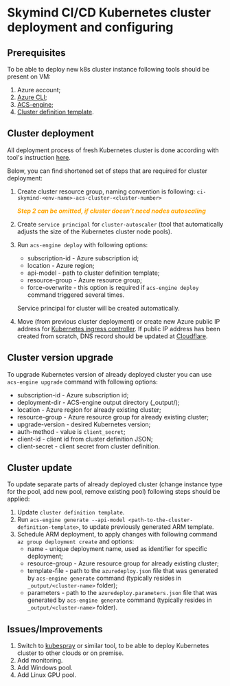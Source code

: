 # Skymind CI/CD Kubernetes cluster deployment and configuring

## Prerequisites
To be able to deploy new k8s cluster instance following tools should be present on VM:
1. Azure account;
2. [Azure CLI](https://docs.microsoft.com/en-us/cli/azure/install-azure-cli?view=azure-cli-latest);
3. [ACS-engine](https://github.com/Azure/acs-engine/blob/master/docs/acsengine.md#install);
4. [Cluster definition template](https://github.com/Azure/acs-engine/blob/master/docs/clusterdefinition.md).

## Cluster deployment
All deployment process of fresh Kubernetes cluster is done according with tool's instruction [here](https://github.com/Azure/acs-engine/blob/master/docs/kubernetes/deploy.md).

Below, you can find shortened set of steps that are required for cluster deployment:
1. Create cluster resource group, naming convention is following: `ci-skymind-<env-name>-acs-cluster-<cluster-number>`

    <span style="color:orange">_**Step 2 can be omitted, if cluster doesn't need nodes autoscaling**_</span>
2. Create `service principal` for `cluster-autoscaler` (tool that automatically adjusts the size of the Kubernetes cluster node pools).
3. Run `acs-engine deploy` with following options:
    * subscription-id - Azure subscription id;
    * location - Azure region;
    * api-model - path to cluster definition template;
    * resource-group - Azure resource group;
    * force-overwrite - this option is required if `acs-engine deploy` command triggered several times.

   Service principal for cluster will be created automatically.
4. Move (from previous cluster deployment) or create new Azure public IP address for [Kubernetes ingress controller](https://kubernetes.io/docs/concepts/services-networking/ingress/).
   If public IP address has been created from scratch, DNS record should be updated at [Cloudflare](https://www.cloudflare.com/).


## Cluster version upgrade
To upgrade Kubernetes version of already deployed cluster you can use `acs-engine upgrade` command with following options:
* subscription-id - Azure subscription id;
* deployment-dir - ACS-engine output directory (_output/<cluster id>);
* location - Azure region for already existing cluster;
* resource-group - Azure resource group for already existing cluster;
* upgrade-version - desired Kubernetes version;
* auth-method - value is `client_secret`;
* client-id - client id from cluster definition JSON;
* client-secret - client secret from cluster definition.

## Cluster update
To update separate parts of already deployed cluster (change instance type for the pool, add new pool, remove existing pool) following steps should be applied:
1. Update `cluster definition template`.
2. Run `acs-engine generate --api-model <path-to-the-cluster-definition-template>`, to update previously generated ARM template.
3. Schedule ARM deployment, to apply changes with following command `az group deployment create` and options:
    * name - unique deployment name, used as identifier for specific deployment;
    * resource-group - Azure resource group for already existing cluster;
    * template-file - path to the `azuredeploy.json` file that was generated by `acs-engine generate` command (typically resides in `_output/<cluster-name>` folder);
    * parameters - path to the `azuredeploy.parameters.json` file that was generated by `acs-engine generate` command (typically resides in `_output/<cluster-name>` folder).

## Issues/Improvements
1. Switch to [kubespray](http://kubespray.io/) or similar tool, to be able to deploy Kubernetes cluster to other clouds or on premise.
2. Add monitoring.
3. Add Windows pool.
4. Add Linux GPU pool.
